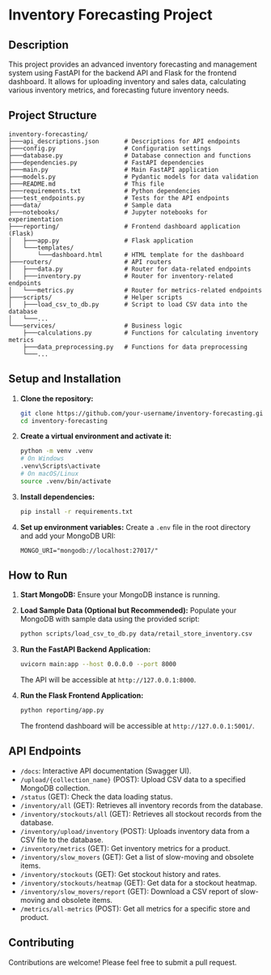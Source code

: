 # Inventory Forecasting Project

## Description

This project provides an advanced inventory forecasting and management system using FastAPI for the backend API and Flask for the frontend dashboard. It allows for uploading inventory and sales data, calculating various inventory metrics, and forecasting future inventory needs.

## Project Structure
```
inventory-forecasting/
├───api_descriptions.json       # Descriptions for API endpoints
├───config.py                   # Configuration settings
├───database.py                 # Database connection and functions
├───dependencies.py             # FastAPI dependencies
├───main.py                     # Main FastAPI application
├───models.py                   # Pydantic models for data validation
├───README.md                   # This file
├───requirements.txt            # Python dependencies
├───test_endpoints.py           # Tests for the API endpoints
├───data/                       # Sample data
├───notebooks/                  # Jupyter notebooks for experimentation
├───reporting/                  # Frontend dashboard application (Flask)
│   ├───app.py                  # Flask application
│   └───templates/
│       └───dashboard.html      # HTML template for the dashboard
├───routers/                    # API routers
│   ├───data.py                 # Router for data-related endpoints
│   ├───inventory.py            # Router for inventory-related endpoints
│   └───metrics.py              # Router for metrics-related endpoints
├───scripts/                    # Helper scripts
│   ├───load_csv_to_db.py       # Script to load CSV data into the database
│   └───...
└───services/                   # Business logic
    ├───calculations.py         # Functions for calculating inventory metrics
    ├───data_preprocessing.py   # Functions for data preprocessing
    └───...
```

## Setup and Installation

1.  **Clone the repository:**

    ```bash
    git clone https://github.com/your-username/inventory-forecasting.git
    cd inventory-forecasting
    ```

2.  **Create a virtual environment and activate it:**

    ```bash
    python -m venv .venv
    # On Windows
    .venv\Scripts\activate
    # On macOS/Linux
    source .venv/bin/activate
    ```

3.  **Install dependencies:**

    ```bash
    pip install -r requirements.txt
    ```

4.  **Set up environment variables:**
    Create a `.env` file in the root directory and add your MongoDB URI:

    ```
    MONGO_URI="mongodb://localhost:27017/"
    ```

## How to Run

1.  **Start MongoDB:** Ensure your MongoDB instance is running.

2.  **Load Sample Data (Optional but Recommended):**
    Populate your MongoDB with sample data using the provided script:

    ```bash
    python scripts/load_csv_to_db.py data/retail_store_inventory.csv
    ```

3.  **Run the FastAPI Backend Application:**

    ```bash
    uvicorn main:app --host 0.0.0.0 --port 8000
    ```

    The API will be accessible at `http://127.0.0.1:8000`.

4.  **Run the Flask Frontend Application:**

    ```bash
    python reporting/app.py
    ```

    The frontend dashboard will be accessible at `http://127.0.0.1:5001/`.

## API Endpoints

-   `/docs`: Interactive API documentation (Swagger UI).
-   `/upload/{collection_name}` (POST): Upload CSV data to a specified MongoDB collection.
-   `/status` (GET): Check the data loading status.
-   `/inventory/all` (GET): Retrieves all inventory records from the database.
-   `/inventory/stockouts/all` (GET): Retrieves all stockout records from the database.
-   `/inventory/upload/inventory` (POST): Uploads inventory data from a CSV file to the database.
-   `/inventory/metrics` (GET): Get inventory metrics for a product.
-   `/inventory/slow_movers` (GET): Get a list of slow-moving and obsolete items.
-   `/inventory/stockouts` (GET): Get stockout history and rates.
-   `/inventory/stockouts/heatmap` (GET): Get data for a stockout heatmap.
-   `/inventory/slow_movers/report` (GET): Download a CSV report of slow-moving and obsolete items.
-   `/metrics/all-metrics` (POST): Get all metrics for a specific store and product.


## Contributing

Contributions are welcome! Please feel free to submit a pull request.